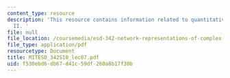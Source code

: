 ```yaml
---
content_type: resource
description: 'This resource contains information related to quantitative network fundamentals
  II. '
file: null
file_location: /coursemedia/esd-342-network-representations-of-complex-engineering-systems-spring-2010/f530ebd6db67d41c59df260a8b17f30b_MITESD_342S10_lec07.pdf
file_type: application/pdf
resourcetype: Document
title: MITESD_342S10_lec07.pdf
uid: f530ebd6-db67-d41c-59df-260a8b17f30b
---
```

